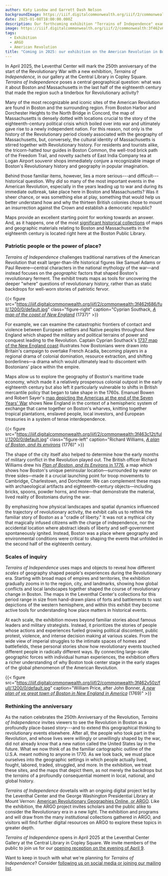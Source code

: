 ```yaml
---
author: Katy Lasdow and Garrett Dash Nelson
backgroundImage: https://iiif.digitalcommonwealth.org/iiif/2/commonwealth:3f462v68d/4857,1768,2119,1053/full/0/default.jpg
date: 2025-01-08T18:00:00.000Z
description: Our forthcoming exhibition "Terrains of Independence" examines the question of why Boston and Massachusetts became a tinderbox for Revolutionary activity
image: https://iiif.digitalcommonwealth.org/iiif/2/commonwealth:3f462v68d/4857,1768,2119,1053/full/0/default.jpg
tags:
  - Exhibition
  - ARGO
  - American Revolution
title: "Coming in 2025: our exhibition on the American Revolution in Boston"
---
```


In April 2025, the Leventhal Center will mark the 250th anniversary of the start of the Revolutionary War with a new exhibition, *Terrains of Independence,* in our gallery at the Central Library in Copley Square. *Terrains of Independence* poses a central geographical question: what was it about Boston and Massachusetts in the last half of the eighteenth century that made the region such a tinderbox for Revolutionary activity?

Many of the most recognizable and iconic sites of the American Revolution are found in Boston and the surrounding region. From Boston Harbor and Dorchester Heights to the North Bridge in Concord, the map of Massachusetts is densely dotted with locations crucial to the story of the eighteenth-century political crisis which boiled over into war and ultimately gave rise to a newly independent nation. For this reason, not only is the history of the Revolutionary period closely associated with the geography of Massachusetts, but, conversely, the cultural identity of Massachusetts is stirred together with Revolutionary history. For residents and tourists alike, the tricorn-hatted tour guides in Boston Common, the well-trod brick path of the Freedom Trail, and novelty sachets of East India Company tea at Logan Airport souvenir shops immediately conjure a recognizable image of Boston's Revolutionary history and geography in popular imagination.

Behind those familiar items, however, lies a more serious---and difficult---historical question. Why *did* so many of the most important events in the American Revolution, especially in the years leading up to war and during its immediate outbreak, take place here in Boston and Massachusetts? Was it sheer chance, or was something else at play, something that would help us better understand how and why the thirteen British colonies chose to mount an insurrection against the Crown and establish a democratic republic?

Maps provide an excellent starting point for working towards an answer. And, as it happens, one of the most [significant historical collections](https://www.leventhalmap.org/collections/) of maps and geographic materials relating to Boston and Massachusetts in the eighteenth century is located right here at the Boston Public Library.

### Patriotic people or the power of place?

*Terrains of Independence* challenges traditional narratives of the American Revolution that exalt larger-than-life historical figures like Samuel Adams or Paul Revere—central characters in the national mythology of the war—and instead focuses on the _geographic_ factors that shaped Boston's revolutionary ferment. The exhibit treats maps as tools for uncovering the deeper "where" questions of revolutionary history, rather than as static backdrops for well-worn stories of patriotic fervor.

{{< figure src="https://iiif.digitalcommonwealth.org/iiif/2/commonwealth:3f462t686/full/,1200/0/default.jpg" class="figure-right" caption="Cyprian Southack, [*A map of the coast of New England*](https://collections.leventhalmap.org/search/commonwealth:3f462t67x) (1737)" >}}

For example, we can examine the catastrophic frontiers of contact and violence between European settlers and Native peoples throughout New England which shaped the military and political terrains of power and conquest leading to the Revolution. Captain Cyprian Southack's [1737 map of the New England coast](https://collections.leventhalmap.org/search/commonwealth:3f462t67x) illustrates how Bostonians were drawn into Britain's campaign to overtake French Acadia, becoming players in a regional drama of colonial domination, resource extraction, and shifting borderlines—a drama which would ultimately lead to discontent with Bostonians' place within the empire.


Maps allow us to explore the geography of Boston's maritime trade economy, which made it a relatively prosperous colonial outpost in the early eighteenth century but also left it particularly vulnerable to shifts in British mercantile policy that began to take shape in the 1760s. Emanuel Bowen and Robert Sayer's [map depicting the Americas at the end of the Seven Years' War](https://collections.leventhalmap.org/search/commonwealth:3f462v674) shows New England in the context of a hemispheric system of exchange that came together on Boston's wharves, knitting together tropical plantations, enslaved people, local investors, and European treasuries in a system of tense interdependence.

{{< figure src="https://iiif.digitalcommonwealth.org/iiif/2/commonwealth:3f463c12t/full/,1200/0/default.jpg" class="figure-left" caption="Richard Williams, [*A plan of Boston, and its environs*](https://www.digitalcommonwealth.org/search/commonwealth:3f462w352) (1776)" >}}

The shape of the city itself also helped to determine how the early months of military conflict in the Revolution played out. The British officer Richard Williams drew his [*Plan of Boston, and its Environs* in 1776](https://www.digitalcommonwealth.org/search/commonwealth:3f462w352), a map which shows how Boston's unique peninsular location—surrounded by water on three sides—made it a crucial launching point for troop movements to Cambridge, Charlestown, and Dorchester. We can complement these maps with archaeological artifacts and eighteenth-century objects—including bricks, spoons, powder horns, and more—that demonstrate the material, lived reality of Bostonians during the war.

By emphasizing how physical landscapes and spatial dynamics influenced the trajectory of revolutionary activity, the exhibit calls us to rethink the familiar story of Boston as a "cradle of liberty." It was not a mythical city that magically infused citizens with the charge of independence, nor the accidental location where abstract ideals of liberty and self-government spontaneously ignited. Instead, Boston was a place where geography and environmental conditions were critical to shaping the events that unfolded in the second half of the eighteenth century.

### Scales of inquiry

*Terrains of Independence* uses maps and objects to reveal how different *scales* of geography shaped people's experiences during the Revolutionary era. Starting with broad maps of empires and territories, the exhibition gradually zooms in to the region, city, and landmarks, showing how global conflicts and local landscapes together shaped the course of revolutionary change in Boston. The maps in the Leventhal Center's collections for this period range in size from hand-drawn plans of forts and battlements to vast depictions of the western hemisphere, and within this exhibit they become active tools for understanding how place matters in historical events.

At each scale, the exhibition moves beyond familiar stories about famous leaders and military strategists. Instead, it prioritizes the stories of people whose actions and experiences fueled growing political discontent, public protest, violence, and intense decision making at various scales. From the wide view of imperial struggles to the intimate spaces of homes and battlefields, these personal stories show how revolutionary events touched different people in radically different ways. By connecting large-scale geographic forces with individual human experiences, the exhibition offers a richer understanding of why Boston took center stage in the early stages of the global phenomenon of the American Revolution.

{{< figure src="https://iiif.digitalcommonwealth.org/iiif/2/commonwealth:3f462v50z/full/,1200/0/default.jpg" caption="William Price, after John Bonner, [*A new plan of ye great town of Boston in New England in America*](https://collections.leventhalmap.org/search/commonwealth:3f462v496) (1769)" >}}

### Rethinking the anniversary

As the nation celebrates the 250th Anniversary of the Revolution, *Terrains of Independence* invites viewers to see the Revolution in Boston as a profoundly place-based story---and to extend this geographical thinking to revolutionary events elsewhere. After all, the people who took part in the Revolution, and whose lives were willingly or unwillingly shaped by the war, did not already know that a new nation called the United States lay in the future. What we now think of as the familiar cartographic outline of the U.S.A. meant nothing to anyone in 1770. As we look back, we must place ourselves into the geographic settings in which people actually lived, fought, labored, traded, struggled, and more. In the exhibition, we treat these sites, and the maps that depict them, as not merely the backdrops but the _terrains_ of a profoundly consequential moment in local, national, and global history.

*Terrains of Independence* dovetails with an ongoing digital project led by the Leventhal Center and the George Washington Presidential Library at Mount Vernon: [American Revolutionary Geographies Online, or ARGO](https://www.argomaps.org). Like the exhibition, the ARGO project invites scholars and the public alike to consider the Revolutionary era in a new light. The exhibition and programs and will draw from the many institutional collections gathered in ARGO, and visitors will find further digital resources on ARGO to explore these topics in greater depth.

*Terrains of Independence* opens in April 2025 at the Leventhal Center Gallery at the Central Library in Copley Square. We invite members of the public to join us for our [opening reception on the evening of April 9](https://www.leventhalmap.org/event/opening-receptionterrains-of-independence-/).

Want to keep in touch with what we're planning for _Terrains of Independence_? Consider [following us on social media or joining our mailing list](https://www.leventhalmap.org/about/contact-connect/).
